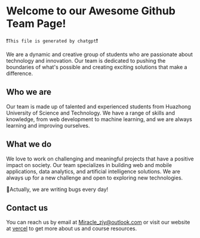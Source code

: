 # Welcome to our Awesome Github Team Page!

:exclamation:`This file is generated by chatgpt`:exclamation:

We are a dynamic and creative group of students who are passionate about technology and innovation. Our team is dedicated to pushing the boundaries of what's possible and creating exciting solutions that make a difference.

## Who we are

Our team is made up of talented and experienced students from Huazhong University of Science and Technology. We have a range of skills and knowledge, from web development to machine learning, and we are always learning and improving ourselves.

## What we do

We love to work on challenging and meaningful projects that have a positive impact on society. Our team specializes in building web and mobile applications, data analytics, and artificial intelligence solutions. We are always up for a new challenge and open to exploring new technologies.

:tada:Actually, we are writing bugs every day!

## Contact us

You can reach us by email at [Miracle_zjy@outlook.com](mailto:Miracle_zjy@outlook.com) or visit our website at [vercel](https://hust-cs-helper.vercel.app/) to get more about us and course resources.
